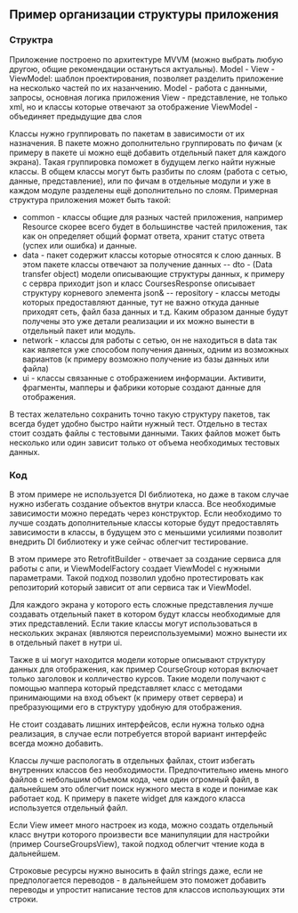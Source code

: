 ## Пример организации структуры приложения

### Структра

Приложение построено по архитектуре MVVM (можно выбрать любую другою, общие рекомендации остануться актуальны).
Model - View - ViewModel: шаблон проектирования, позволяет разделить приложение на несколько частей по их назанчению. 
Model - работа с данными, запросы, основная логика приложения
View - представление, не только xml, но и классы которые отвечают за отображение
ViewModel - объединяет предыдущие два слоя

Классы нужно группировать по пакетам в зависимости от их назначения. В пакете можно дополнительно группировать по фичам (к примеру в пакете ui можно ещё добавить отдельный пакет для каждого экрана). Такая группировка поможет в будущем легко найти нужные классы.
В общем классы могут быть разбиты по слоям (работа с сетью, данные, представление), или по фичам в отдельные модули и уже в каждом модуле разделены ещё дополнительно по слоям.
Примерная структура приложения может быть такой:

- common - классы общие для разных частей приложения, например Resource скорее всего будет в большинстве частей приложения, так как он определяет общий формат ответа, хранит статус ответа (успех или ошибка) и данные.
- data - пакет содержит классы которые относятся к слою данных. В этом пакете классы отвечают за получение данных
-- dto - (Data transfer object) модели описывающие структуры данных, к примеру с сервра приходит json и класс CoursesResponse описывает структуру корневого элемента json&
-- repository - классы методы которых предоставляют данные, тут не важно откуда данные приходят сеть, файл база данных и т.д. Каким образом данные будут получены это уже детали реализации и их можно вынести в отдельный пакет или модуль.
- network - классы для работы с сетью, он не находиться в data так как является уже способом получения данных, одним из возможных вариантов (к примеру возможно получение из базы данных или файла)
- ui - классы связанные с отображением информации. Активити, фрагменты, мапперы и фабрики которые создают данные для отображения.

В тестах желательно сохранить точно такую структуру пакетов, так всегда будет удобно быстро найти нужный тест.
Отдельно в тестах стоит создать файлы с тестовыми данными. Таких файлов может быть несколько или один зависит только от объема необходимых тестовых данных.

### Код

В этом примере не используется DI библиотека, но даже в таком случае нужно избегать создание объектов внутри класса. Все необходимые зависимости можно передать через конструктор. Если необходимо то лучше создать дополнительные классы которые будут предоставлять зависимости в классы, в будущем это с меньшими усилиями позволит внедрить DI библиотеку и уже сейчас облегчит тестирование.

В этом примере это RetrofitBuilder - отвечает за создание сервиса для работы с апи, и ViewModelFactory создает ViewModel с нужными параметрами. Такой подход позволил удобно протестировать как репозиторий который зависит от апи сервиса так и ViewModel.

Для каждого экрана у которого есть сложные представления лучше создавать отдельный пакет в котором будут классы необходимые для этих представлений. Если такие классы могут использоваться в нескольких экранах (являются переиспользуемыми) можно вынести их в отдельный пакет в нутри ui.

Также в ui могут находится модели которые описывают структуру данных для отображения, как пример CourseGroup которая включает только заголовок и колличество курсов. Такие модели получают с помощью маппера который представляет класс с методами принимающими на вход объект (к примеру ответ сервера) и пребразующими его в структуру удобную для отображения.

Не стоит создавать лишних интерфейсов, если нужна только одна реализация, в случае если потребуется второй вариант интерфейс всегда можно добавить.

Классы лучше распологать в отдельных файлах, стоит избегать внутренних классов без необходимости. Предпочтительно имень много файлов с небольшим объемом кода, чем один огромный файл, в дальнейшем это облегчит поиск нужного места в коде и понимае как работает код. 
К примеру в пакете widget для каждого класса используется отдельный файл. 

Если View имеет много настроек из кода, можно создать отдельный класс внутри которого произвести все манипуляции для настройки (пример CourseGroupsView), такой подход облегчит чтение кода в дальнейшем.

Строковые ресурсы нужно выносить в файл strings даже, если не предпологается переводов - в дальнейшем это поможет добавить переводы и упростит написание тестов для классов использующих эти строки.